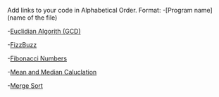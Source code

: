 Add links to your code in Alphabetical Order.
Format: -[Program name](name of the file)

-[Euclidian Algorith (GCD)](euclid_gcd.php)

-[FizzBuzz](fizz_buzz.php)

-[Fibonacci Numbers](fibonacci_numbers.php)

-[Mean and Median Caluclation](mean_median.php)

-[Merge Sort](merge_sort.php)